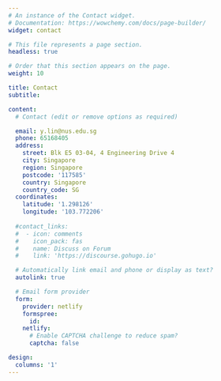 ```yaml
---
# An instance of the Contact widget.
# Documentation: https://wowchemy.com/docs/page-builder/
widget: contact

# This file represents a page section.
headless: true

# Order that this section appears on the page.
weight: 10

title: Contact
subtitle:

content:
  # Contact (edit or remove options as required)

  email: y.lin@nus.edu.sg
  phone: 65168405
  address:
    street: Blk E5 03-04, 4 Engineering Drive 4
    city: Singapore
    region: Singapore
    postcode: '117585'
    country: Singapore
    country_code: SG
  coordinates:
    latitude: '1.298126'
    longitude: '103.772206'
    
  #contact_links:
  #  - icon: comments
  #    icon_pack: fas
  #    name: Discuss on Forum
  #    link: 'https://discourse.gohugo.io'

  # Automatically link email and phone or display as text?
  autolink: true

  # Email form provider
  form:
    provider: netlify
    formspree:
      id:
    netlify:
      # Enable CAPTCHA challenge to reduce spam?
      captcha: false

design:
  columns: '1'
---
```

